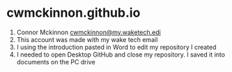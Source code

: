 # cwmckinnon.github.io
1.	Connor Mckinnon cwmckinnon@my.waketech.edi
2.	This account was made with my wake tech email
3.	I using the introduction pasted in Word to edit my repository I created
4.	I needed to open Desktop GitHub and close my repository. I saved it into documents on the PC drive

